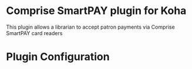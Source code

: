 # Comprise SmartPAY plugin for Koha

This plugin allows a librarian to accept patron payments via Comprise SmartPAY card readers

# Plugin Configuration
